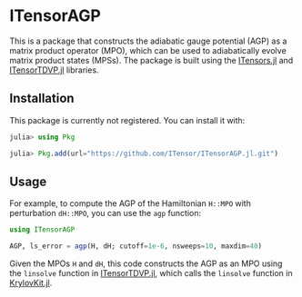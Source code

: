 # ITensorAGP

This is a package that constructs the adiabatic gauge potential (AGP) as a matrix product operator (MPO), which can be used to adiabatically evolve matrix product states (MPSs). The package is built using the [ITensors.jl](https://github.com/ITensor/ITensors.jl) and [ITensorTDVP.jl](https://github.com/ITensor/ITensorTDVP.jl) libraries.

## Installation

This package is currently not registered. You can install it with:
```julia
julia> using Pkg

julia> Pkg.add(url="https://github.com/ITensor/ITensorAGP.jl.git")
```

## Usage

For example, to compute the AGP of the Hamiltonian `H::MPO` with perturbation `dH::MPO`, you can use the `agp` function:
```julia
using ITensorAGP

AGP, ls_error = agp(H, dH; cutoff=1e-6, nsweeps=10, maxdim=40)
```
Given the MPOs `H` and `dH`, this code constructs the AGP as an MPO using the `linsolve` function in [ITensorTDVP.jl](https://github.com/ITensor/ITensorTDVP.jl), which calls the `linsolve` function in [KrylovKit.jl](https://github.com/Jutho/KrylovKit.jl.git).